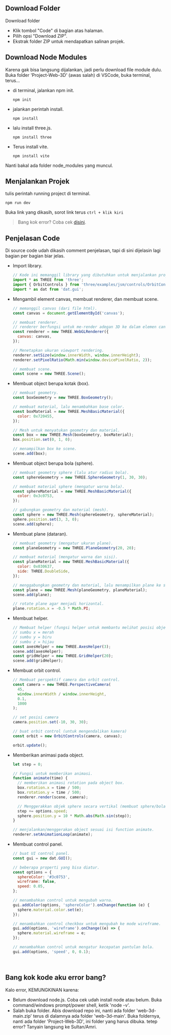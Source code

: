 ## Download Folder
Download folder
- Klik tombol "Code" di bagian atas halaman.
- Pilih opsi "Download ZIP".
- Ekstrak folder ZIP untuk mendapatkan salinan projek.

## Download Node Modules
Karena gak bisa langsung dijalankan, jadi perlu download file module dulu. Buka folder 'Project-Web-3D' (awas salah) di VSCode, buka terminal, terus...
- di terminal, jalankan npm init.
  ```Shell
  npm init

- jalankan perintah install.
  ```Shell
  npm install

- lalu install three.js.
  ```Shell
  npm install three

- Terus install vite.
  ```Shell
  npm install vite

Nanti bakal ada folder node_modules yang muncul.

## Menjalankan Projek
tulis perintah running project di terminal.
  ```Shell
  npm run dev
```
Buka link yang dikasih, sorot link terus `ctrl + klik kiri`

> Bang kok error? Coba cek [disini](#bang-kok-kode-aku-error-bang?).

## Penjelasan Code
Di source code udah dikasih comment penjelasan, tapi di sini dijelasin lagi bagian per bagian biar jelas.
- Import library.
  ```js
  // Kode ini memanggil library yang dibutuhkan untuk menjalankan projek.
  import * as THREE from 'three';
  import { OrbitControls } from 'three/examples/jsm/controls/OrbitControls';
  import * as dat from 'dat.gui';
  ```

- Mengambil element canvas, membuat renderer, dan membuat scene.
  ```js
  // memanggil canvas (dari file html).
  const canvas = document.getElementById('canvas');
  
  // membuat renderer.
  // renderer berfungsi untuk me-render adegan 3D ke dalam elemen canvas.
  const renderer = new THREE.WebGLRenderer({
    canvas: canvas,
  });

  // Menetapkan ukuran viewport rendering.
  renderer.setSize(window.innerWidth, window.innerHeight);
  renderer.setPixelRatio(Math.min(window.devicePixelRatio, 2));

  // membuat scene.
  const scene = new THREE.Scene();
  ```
- Membuat object berupa kotak (box).
  ```js
  // membuat geometry.
  const boxGeometry = new THREE.BoxGeometry();
  
  // membuat material, lalu menambahkan base color.
  const boxMaterial = new THREE.MeshBasicMaterial({
    color: 0x720455,
  });
  
  // Mesh untuk menyatukan geometry dan material.
  const box = new THREE.Mesh(boxGeometry, boxMaterial);
  box.position.set(0, 1, 0);

  // menampilkan box ke scene.
  scene.add(box);
  ```

- Membuat object berupa bola (sphere).
  ```js
  // membuat geometry sphere (lalu atur radius bola).
  const sphereGeometry = new THREE.SphereGeometry(1, 30, 30);
  
  // membuat material sphere (mengatur warna bola).
  const sphereMaterial = new THREE.MeshBasicMaterial({
    color: 0x3c0753,
  });
  
  // gabungkan geometry dan material (mesh).
  const sphere = new THREE.Mesh(sphereGeometry, sphereMaterial);
  sphere.position.set(3, 3, 0);
  scene.add(sphere);
  ```

- Membuat plane (dataran).
  ```js
  // membuat geometry (mengatur ukuran plane).
  const planeGeometry = new THREE.PlaneGeometry(20, 20);
  
  // membuat material (mengatur warna dan sisi).
  const planeMaterial = new THREE.MeshBasicMaterial({
    color: 0x030637,
    side: THREE.DoubleSide,
  });
  
  // menggabungkan geometry dan material, lalu menampilkan plane ke scene.
  const plane = new THREE.Mesh(planeGeometry, planeMaterial);
  scene.add(plane);
  
  // rotate plane agar menjadi horizontal.
  plane.rotation.x = -0.5 * Math.PI;
  ```

- Membuat helper.
  ```js
  // Membuat helper (fungsi helper untuk membantu melihat posisi object).
  // sumbu x = merah
  // sumbu y = biru
  // sumbu z = hijau
  const axesHelper = new THREE.AxesHelper(3);
  scene.add(axesHelper);
  const gridHelper = new THREE.GridHelper(20);
  scene.add(gridHelper);
  ```

- Membuat orbit control.
  ```js
  // Membuat perspektif camera dan orbit control.
  const camera = new THREE.PerspectiveCamera(
    45,
    window.innerWidth / window.innerHeight,
    0.1,
    1000
  );
  
  // set posisi camera
  camera.position.set(-10, 30, 30);
  
  // buat orbit control (untuk mengendalikan kamera)
  const orbit = new OrbitControls(camera, canvas);
  
  orbit.update();
  ```

- Memberikan animasi pada object.
  ```js
  let step = 0;
  
  // Fungsi untuk memberikan animasi.
  function animate(time) {
    // memberikan animasi rotation pada object box.
    box.rotation.x = time / 500;
    box.rotation.y = time / 500;
    renderer.render(scene, camera);
  
    // Menggerakkan objek sphere secara vertikal (membuat sphere/bola memantul) dan mengatur kecepatan pantulan.
    step += options.speed;
    sphere.position.y = 10 * Math.abs(Math.sin(step));
  }
  
  // menjalankan/menggerakan object sesuai isi function animate.
  renderer.setAnimationLoop(animate);
  ```

- Membuat control panel.
  ```js
  // buat UI control panel.
  const gui = new dat.GUI();
  
  // beberapa properti yang bisa diatur.
  const options = {
    sphereColor: '#3c0753',
    wireframe: false,
    speed: 0.05,
  };
  
  // menambahkan control untuk mengubah warna.
  gui.addColor(options, 'sphereColor').onChange(function (e) {
    sphere.material.color.set(e);
  });
  
  // menambahkan control checkbox untuk mengubah ke mode wireframe.
  gui.add(options, 'wireframe').onChange((e) => {
    sphere.material.wireframe = e;
  });
  
  // menambahkan control untuk mengatur kecepatan pantulan bola.
  gui.add(options, 'speed', 0, 0.1);
  ```
<br>

## Bang kok kode aku error bang?
Kalo error, KEMUNGKINAN karena:
- Belum download node.js. Coba cek udah install node atau belum. Buka command/windows prompt/power shell, ketik 'node -v'.
- Salah buka folder. Abis download repo ini, nanti ada folder 'web-3d-main.zip' terus di dalamnya ada folder 'web-3d-main'. Buka foldernya, nanti ada folder 'Project-Web-3D', ini folder yang harus dibuka.
tetep error? Tanyain langsung ke Sultan/Amri.
